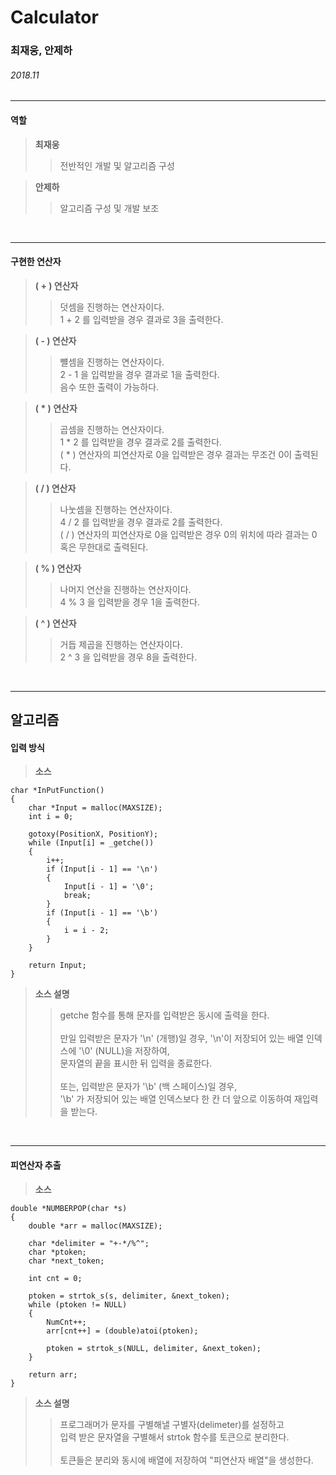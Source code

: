# Calculator

### 최재웅, 안제하

###### 2018.11


___
#### 역할

> <b> 최재웅 </b>
> > 전반적인 개발 및 알고리즘 구성 <br/>

> <b> 안제하 </b> 
> > 알고리즘 구성 및 개발 보조 <br/>

<br>

___
#### 구현한 연산자
> <b> ( + ) 연산자 </b>
> > 덧셈을 진행하는 연산자이다. <br/>
> > 1 + 2 를 입력받을 경우 결과로 3을 출력한다.

> <b> ( - ) 연산자 </b>
> > 뺼셈을 진행하는 연산자이다. <br/>
> > 2 - 1 을 입력받을 경우 결과로 1을 출력한다. <br/>
> > 음수 또한 출력이 가능하다.

> <b> ( * ) 연산자 </b>
> > 곱셈을 진행하는 연산자이다. <br/>
> > 1 * 2 를 입력받을 경우 결과로 2를 출력한다. <br/>
> > ( * ) 연산자의 피연산자로 0을 입력받은 경우 결과는 무조건 0이 출력된다.

> <b> ( / ) 연산자 </b>
> > 나눗셈을 진행하는 연산자이다. <br/>
> > 4 / 2 를 입력받을 경우 결과로 2를 출력한다. <br/>
> > ( / ) 연산자의 피연산자로 0을 입력받은 경우 0의 위치에 따라 결과는 0 혹은 무한대로 출력된다.

> <b> ( % ) 연산자 </b>
> > 나머지 연산을 진행하는 연산자이다. <br/>
> > 4 % 3 을 입력받을 경우 1을 출력한다.

> <b> ( ^ ) 연산자 </b>
> > 거듭 제곱을 진행하는 연산자이다. <br/>
> > 2 ^ 3 을 입력받을 경우 8을 출력한다.

<br>

___
## 알고리즘

#### 입력 방식

> <b> 소스 </b>
```{.c}
char *InPutFunction()
{
	char *Input = malloc(MAXSIZE);
	int i = 0;

	gotoxy(PositionX, PositionY);
	while (Input[i] = _getche())
	{
		i++;
		if (Input[i - 1] == '\n')
		{
			Input[i - 1] = '\0';
			break;
		}
		if (Input[i - 1] == '\b')
		{
			i = i - 2;
		}
	}

	return Input;
}
```

> <b> 소스 설명 </b>
> > getche 함수를 통해 문자를 입력받은 동시에 출력을 한다. <br/> <br/>
> > 만일 입력받은 문자가 '\n' (개행)일 경우, '\n'이 저장되어 있는 배열 인덱스에 '\0' (NULL)을 저장하여, <br/>
> > 문자열의 끝을 표시한 뒤 입력을 종료한다. <br/> <br/>
> > 또는, 입력받은 문자가 '\b' (백 스페이스)일 경우, <br/>
> > '\b' 가 저장되어 있는 배열 인덱스보다 한 칸 더 앞으로 이동하여 재입력을 받는다.

<br/>

___
#### 피연산자 추출

> <b> 소스 </b>
```{.c}
double *NUMBERPOP(char *s)
{
	double *arr = malloc(MAXSIZE);

	char *delimiter = "+-*/%^";
	char *ptoken;
	char *next_token;

	int cnt = 0;

	ptoken = strtok_s(s, delimiter, &next_token);
	while (ptoken != NULL)
	{
		NumCnt++;
		arr[cnt++] = (double)atoi(ptoken);

		ptoken = strtok_s(NULL, delimiter, &next_token);
	}

	return arr;
}
```

> <b> 소스 설명 </b>
> > 프로그래머가 문자를 구별해낼 구별자(delimeter)를 설정하고 <br/>
> > 입력 받은 문자열을 구별해서 strtok 함수를  토큰으로 분리한다. <br/> <br/>
> > 토큰들은 분리와 동시에 배열에 저장하여 "피연산자 배열"을 생성한다.

<br/>
